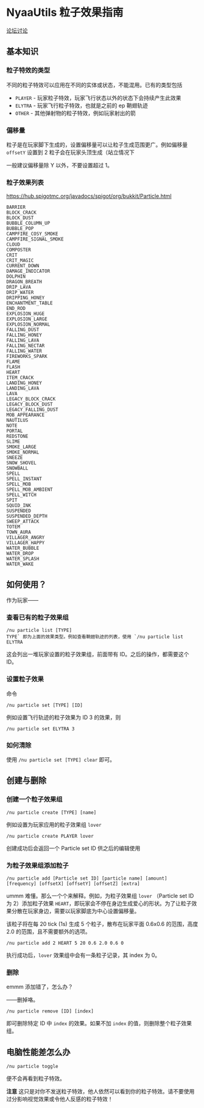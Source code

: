 # NyaaUtils 粒子效果指南

[论坛讨论](https://bbs.nyaa.cat/d/1165)

## 基本知识

### 粒子特效的类型

不同的粒子特效可以应用在不同的实体或状态，不能混用。已有的类型包括

- `PLAYER` - 玩家粒子特效，玩家飞行状态以外的状态下会持续产生此效果
- `ELYTRA` - 玩家飞行粒子特效，也就是之前的 ep 鞘翅轨迹
- `OTHER` - 其他弹射物的粒子特效，例如玩家射出的箭

### 偏移量

粒子是在玩家脚下生成的，设置偏移量可以让粒子生成范围更广。例如偏移量 `offsetY` 设置到 2 粒子会在玩家头顶生成（站立情况下

一般建议偏移量除 Y 以外，不要设置超过 1。

### 粒子效果列表

https://hub.spigotmc.org/javadocs/spigot/org/bukkit/Particle.html

```
BARRIER
BLOCK_CRACK
BLOCK_DUST
BUBBLE_COLUMN_UP
BUBBLE_POP
CAMPFIRE_COSY_SMOKE
CAMPFIRE_SIGNAL_SMOKE
CLOUD
COMPOSTER
CRIT
CRIT_MAGIC
CURRENT_DOWN
DAMAGE_INDICATOR
DOLPHIN
DRAGON_BREATH
DRIP_LAVA
DRIP_WATER
DRIPPING_HONEY
ENCHANTMENT_TABLE
END_ROD
EXPLOSION_HUGE
EXPLOSION_LARGE
EXPLOSION_NORMAL
FALLING_DUST
FALLING_HONEY
FALLING_LAVA
FALLING_NECTAR
FALLING_WATER
FIREWORKS_SPARK
FLAME
FLASH
HEART
ITEM_CRACK
LANDING_HONEY
LANDING_LAVA
LAVA
LEGACY_BLOCK_CRACK
LEGACY_BLOCK_DUST
LEGACY_FALLING_DUST
MOB_APPEARANCE
NAUTILUS
NOTE
PORTAL
REDSTONE
SLIME
SMOKE_LARGE
SMOKE_NORMAL
SNEEZE
SNOW_SHOVEL
SNOWBALL
SPELL
SPELL_INSTANT
SPELL_MOB
SPELL_MOB_AMBIENT
SPELL_WITCH
SPIT
SQUID_INK
SUSPENDED
SUSPENDED_DEPTH
SWEEP_ATTACK
TOTEM
TOWN_AURA
VILLAGER_ANGRY
VILLAGER_HAPPY
WATER_BUBBLE
WATER_DROP
WATER_SPLASH
WATER_WAKE
```

## 如何使用？

作为玩家——

### 查看已有的粒子效果组

```
/nu particle list [TYPE]
TYPE` 即为上面的效果类型。例如查看鞘翅轨迹的列表，使用 `/nu particle list ELYTRA
```

这会列出一堆玩家设置的粒子效果组，前面带有 ID。之后的操作，都需要这个 ID。

### 设置粒子效果

命令

```
/nu particle set [TYPE] [ID]
```

例如设置飞行轨迹的粒子效果为 ID 3 的效果，则

```
/nu particle set ELYTRA 3
```

### 如何清除

使用 `/nu particle set [TYPE] clear` 即可。

## 创建与删除

### 创建一个粒子效果组

```
/nu particle create [TYPE] [name]
```

例如设置为玩家应用的粒子效果组 `lover`

```
/nu particle create PLAYER lover
```

创建成功后会返回一个 Particle set ID 供之后的编辑使用

### 为粒子效果组添加粒子

```
/nu particle add [Particle set ID] [particle name] [amount] [frequency] [offsetX] [offsetY] [offsetZ] [extra]
```

ummm 难懂。那么一个个来解释。例如，为粒子效果组 `lover` （Particle set ID 为 2）添加粒子效果 `HEART`，即玩家会不停在身边生成爱心的形状。为了让粒子效果分散在玩家身边，需要以玩家脚底为中心设置偏移量。

该粒子将在每 20 tick (1s) 生成 5 个粒子，散布在玩家平面 0.6x0.6 的范围，高度 2.0 的范围，且不需要额外的选项。

```
/nu particle add 2 HEART 5 20 0.6 2.0 0.6 0
```

执行成功后，`lover` 效果组中会有一条粒子记录，其 index 为 0。

### 删除

emmm 添加错了，怎么办？

——删掉咯。

```
/nu particle remove [ID] [index]
```

即可删除特定 ID 中 `index` 的效果。如果不加 `index` 的值，则删除整个粒子效果组。

## 电脑性能差怎么办

```
/nu particle toggle
```

便不会再看到粒子特效。

**注意** 这只是对你不发送粒子特效，他人依然可以看到你的粒子特效。请不要使用过分影响视觉效果或令他人反感的粒子特效！
